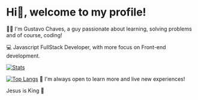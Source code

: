 # Hi👋, welcome to my profile!

🧑🏻 I'm Gustavo Chaves, a guy passionate about learning, solving problems and of course, coding!

💻 Javascript FullStack Developer, with more focus on Front-end development.

[![Stats](https://github-readme-stats.vercel.app/api/?username=gustavonikov)](https://github.com/gustavonikov/github-readme-stats)

[![Top Langs](https://github-readme-stats.vercel.app/api/top-langs/?username=gustavonikov)](https://github.com/gustavonikov/github-readme-stats)
📍 I'm always open to learn more and live new experiences!

Jesus is King 👑
